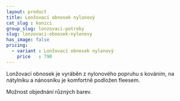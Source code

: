 ```yaml
---
layout: product
title: Lonžovací obnosek nylonový
cat_slug : konici
group_slug: lonzovaci-potreby
slug: lonzovaci-obnosek-nylonovy
has_image: false
pricing:
  - variant : Lonžovací obnosek nylonový
    price   : 790
---
```


Lonžovací obnosek je vyráběn z nylonového popruhu s kováním, 
na nátylníku a nánosníku je komfortně podložen fleesem. 

Možnost objednání různých barev.

